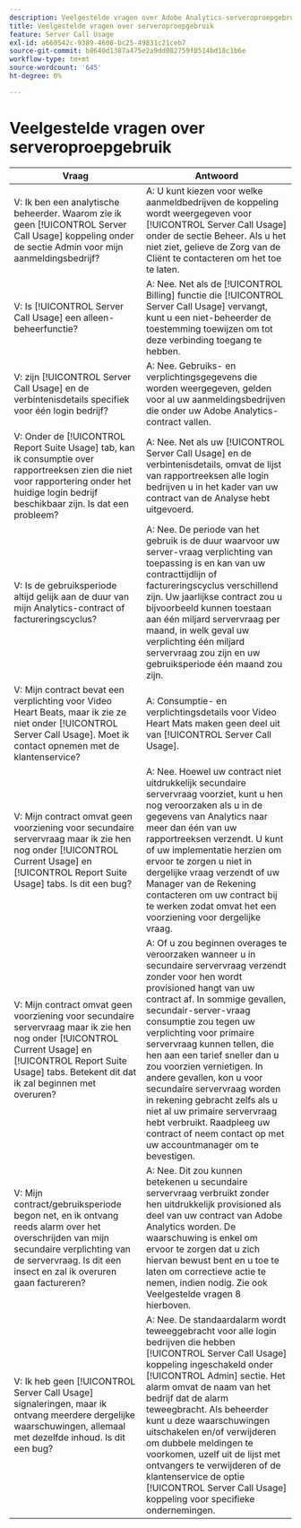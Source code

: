 ```yaml
---
description: Veelgestelde vragen over Adobe Analytics-serveroproepgebruik
title: Veelgestelde vragen over serveroproepgebruik
feature: Server Call Usage
exl-id: a660542c-9389-4608-bc25-49831c21ceb7
source-git-commit: b8640d1387a475e2a9dd082759f0514bd18c1b6e
workflow-type: tm+mt
source-wordcount: '645'
ht-degree: 0%

---
```


# Veelgestelde vragen over serveroproepgebruik

| Vraag | Antwoord |
|--- |--- |
| V: Ik ben een analytische beheerder. Waarom zie ik geen [!UICONTROL Server Call Usage] koppeling onder de sectie Admin voor mijn aanmeldingsbedrijf? | A: U kunt kiezen voor welke aanmeldbedrijven de koppeling wordt weergegeven voor [!UICONTROL Server Call Usage] onder de sectie Beheer. Als u het niet ziet, gelieve de Zorg van de Cliënt te contacteren om het toe te laten. |
| V: Is [!UICONTROL Server Call Usage] een alleen-beheerfunctie? | A: Nee. Net als de [!UICONTROL Billing] functie die [!UICONTROL Server Call Usage] vervangt, kunt u een niet-beheerder de toestemming toewijzen om tot deze verbinding toegang te hebben. |
| V: zijn [!UICONTROL Server Call Usage] en de verbintenisdetails specifiek voor één login bedrijf? | A: Nee. Gebruiks- en verplichtingsgegevens die worden weergegeven, gelden voor al uw aanmeldingsbedrijven die onder uw Adobe Analytics-contract vallen. |
| V: Onder de [!UICONTROL Report Suite Usage] tab, kan ik consumptie over rapportreeksen zien die niet voor rapportering onder het huidige login bedrijf beschikbaar zijn. Is dat een probleem? | A: Nee. Net als uw [!UICONTROL Server Call Usage] en de verbintenisdetails, omvat de lijst van rapportreeksen alle login bedrijven u in het kader van uw contract van de Analyse hebt uitgevoerd. |
| V: Is de gebruiksperiode altijd gelijk aan de duur van mijn Analytics-contract of factureringscyclus? | A: Nee. De periode van het gebruik is de duur waarvoor uw server-vraag verplichting van toepassing is en kan van uw contracttijdlijn of factureringscyclus verschillend zijn. Uw jaarlijkse contract zou u bijvoorbeeld kunnen toestaan aan één miljard servervraag per maand, in welk geval uw verplichting één miljard servervraag zou zijn en uw gebruiksperiode één maand zou zijn. |
| V: Mijn contract bevat een verplichting voor Video Heart Beats, maar ik zie ze niet onder [!UICONTROL Server Call Usage]. Moet ik contact opnemen met de klantenservice? | A: Consumptie- en verplichtingsdetails voor Video Heart Mats maken geen deel uit van [!UICONTROL Server Call Usage]. |
| V: Mijn contract omvat geen voorziening voor secundaire servervraag maar ik zie hen nog onder [!UICONTROL Current Usage] en [!UICONTROL Report Suite Usage] tabs. Is dit een bug? | A: Nee. Hoewel uw contract niet uitdrukkelijk secundaire servervraag voorziet, kunt u hen nog veroorzaken als u in de gegevens van Analytics naar meer dan één van uw rapportreeksen verzendt. U kunt of uw implementatie herzien om ervoor te zorgen u niet in dergelijke vraag verzendt of uw Manager van de Rekening contacteren om uw contract bij te werken zodat omvat het een voorziening voor dergelijke vraag. |
| V: Mijn contract omvat geen voorziening voor secundaire servervraag maar ik zie hen nog onder [!UICONTROL Current Usage] en [!UICONTROL Report Suite Usage] tabs. Betekent dit dat ik zal beginnen met overuren? | A: Of u zou beginnen overages te veroorzaken wanneer u in secundaire servervraag verzendt zonder voor hen wordt provisioned hangt van uw contract af. In sommige gevallen, secundair-server-vraag consumptie zou tegen uw verplichting voor primaire servervraag kunnen tellen, die hen aan een tarief sneller dan u zou voorzien vernietigen. In andere gevallen, kon u voor secundaire servervraag worden in rekening gebracht zelfs als u niet al uw primaire servervraag hebt verbruikt. Raadpleeg uw contract of neem contact op met uw accountmanager om te bevestigen. |
| V: Mijn contract/gebruiksperiode begon net, en ik ontvang reeds alarm over het overschrijden van mijn secundaire verplichting van de servervraag. Is dit een insect en zal ik overuren gaan factureren? | A: Nee. Dit zou kunnen betekenen u secundaire servervraag verbruikt zonder hen uitdrukkelijk provisioned als deel van uw contract van Adobe Analytics worden. De waarschuwing is enkel om ervoor te zorgen dat u zich hiervan bewust bent en u toe te laten om correctieve actie te nemen, indien nodig. Zie ook Veelgestelde vragen 8 hierboven. |
| V: Ik heb geen [!UICONTROL Server Call Usage] signaleringen, maar ik ontvang meerdere dergelijke waarschuwingen, allemaal met dezelfde inhoud. Is dit een bug? | A: Nee. De standaardalarm wordt teweeggebracht voor alle login bedrijven die hebben [!UICONTROL Server Call Usage] koppeling ingeschakeld onder [!UICONTROL Admin] sectie. Het alarm omvat de naam van het bedrijf dat de alarm teweegbracht. Als beheerder kunt u deze waarschuwingen uitschakelen en/of verwijderen om dubbele meldingen te voorkomen, uzelf uit de lijst met ontvangers te verwijderen of de klantenservice de optie [!UICONTROL Server Call Usage] koppeling voor specifieke ondernemingen. |
